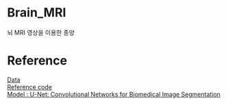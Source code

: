 # Brain_MRI
뇌 MRI 영상을 이용한 종양 
# Reference
<a href="https://www.kaggle.com/mateuszbuda/lgg-mri-segmentation "> Data </a> </br>
<a href="https://www.kaggle.com/monkira/brain-mri-segmentation-using-unet-keras "> Reference code </a> </br>
<a href="https://arxiv.org/abs/1505.04597">Model : U-Net: Convolutional Networks for Biomedical Image Segmentation</a>


